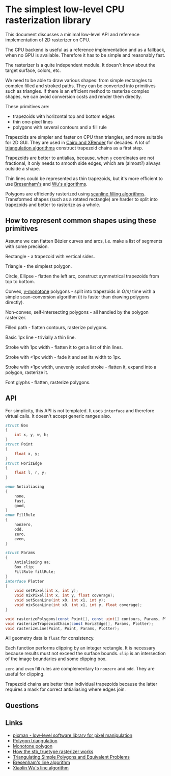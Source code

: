 # The simplest low-level CPU rasterization library

This document discusses a minimal low-level API and reference implementation of 2D rasterizer on CPU.

The CPU backend is useful as a reference implementation and as a fallback, when no GPU is available. Therefore it has to be simple and reasonably fast.

The rasterizer is a quite independent module. It doesn't know about the target surface, colors, etc.

We need to be able to draw various shapes: from simple rectangles to complex filled and stroked paths. They can be converted into primitives such as triangles. If there is an efficient method to rasterize complex shapes, we can avoid conversion costs and render them directly.

These primitives are:
- trapezoids with horizontal top and bottom edges
- thin one-pixel lines
- polygons with several contours and a fill rule

Trapezoids are simpler and faster on CPU than triangles, and more suitable for 2D GUI. They are used in [Cairo and XRender](http://pixman.org/) for decades. A lot of [triangulation algorithms](https://en.wikipedia.org/wiki/Polygon_triangulation) construct trapezoid chains as a first step.

Trapezoids are better to antialias, because, when `y` coordinates are not fractional, it only needs to smooth side edges, which are (almost?) always outside a shape.

Thin lines could be represented as thin trapezoids, but it's more efficient to use [Bresenham's](https://en.wikipedia.org/wiki/Bresenham%27s_line_algorithm) and [Wu's algorithms](https://en.wikipedia.org/wiki/Xiaolin_Wu%27s_line_algorithm).

Polygons are efficiently rasterized using [scanline filling algorithms](https://nothings.org/gamedev/rasterize/). Transformed shapes (such as a rotated rectangle) are harder to split into trapezoids and better to rasterize as a whole.

## How to represent common shapes using these primitives

Assume we can flatten Bézier curves and arcs, i.e. make a list of segments with some precision.

Rectangle - a trapezoid with vertical sides.

Triangle - the simplest polygon.

Circle, Ellipse - flatten the left arc, construct symmetrical trapezoids from top to bottom.

Convex, [y-monotone](https://en.wikipedia.org/wiki/Monotone_polygon) polygons - split into trapezoids in *O(n)* time with a simple scan-conversion algorithm (it is faster than drawing polygons directly).

Non-convex, self-intersecting polygons - all handled by the polygon rasterizer.

Filled path - flatten contours, rasterize polygons.

Basic 1px line - trivially a thin line.

Stroke with 1px width - flatten it to get a list of thin lines.

Stroke with <1px width - fade it and set its width to 1px.

Stroke with >1px width, unevenly scaled stroke - flatten it, expand into a polygon, rasterize it.

Font glyphs - flatten, rasterize polygons.

## API

For simplicity, this API is not templated. It uses `interface` and therefore virtual calls. It doesn't accept generic ranges also.

```D
struct Box
{
    int x, y, w, h;
}
struct Point
{
    float x, y;
}
struct HorizEdge
{
    float l, r, y;
}

enum Antialiasing
{
    none,
    fast,
    good,
}
enum FillRule
{
    nonzero,
    odd,
    zero,
    even,
}

struct Params
{
    Antialiasing aa;
    Box clip;
    FillRule fillRule;
}
interface Plotter
{
    void setPixel(int x, int y);
    void mixPixel(int x, int y, float coverage);
    void setScanLine(int x0, int x1, int y);
    void mixScanLine(int x0, int x1, int y, float coverage);
}

void rasterizePolygons(const Point[], const uint[] contours, Params, Plotter);
void rasterizeTrapezoidChain(const HorizEdge[], Params, Plotter);
void rasterizeLine(Point, Point, Params, Plotter);
```

All geometry data is `float` for consistency.

Each function performs clipping by an integer rectangle. It is necessary because results must not exceed the surface bounds. `clip` is an intersection of the image boundaries and some clipping box.

`zero` and `even` fill rules are complementary to `nonzero` and `odd`. They are useful for clipping.

Trapezoid chains are better than individual trapezoids because the latter requires a mask for correct antialiasing where edges join.

## Questions

## Links

* [pixman - low-level software library for pixel manipulation](http://pixman.org/)
* [Polygon triangulation](https://en.wikipedia.org/wiki/Polygon_triangulation)
* [Monotone polygon](https://en.wikipedia.org/wiki/Monotone_polygon)
* [How the stb_truetype rasterizer works](https://nothings.org/gamedev/rasterize/)
* [Triangulating Simple Polygons and Equivalent Problems](https://www.researchgate.net/publication/220183456_Triangulating_Simple_Polygons_and_Equivalent_Problems)
* [Bresenham's line algorithm](https://en.wikipedia.org/wiki/Bresenham%27s_line_algorithm)
* [Xiaolin Wu's line algorithm](https://en.wikipedia.org/wiki/Xiaolin_Wu%27s_line_algorithm)
